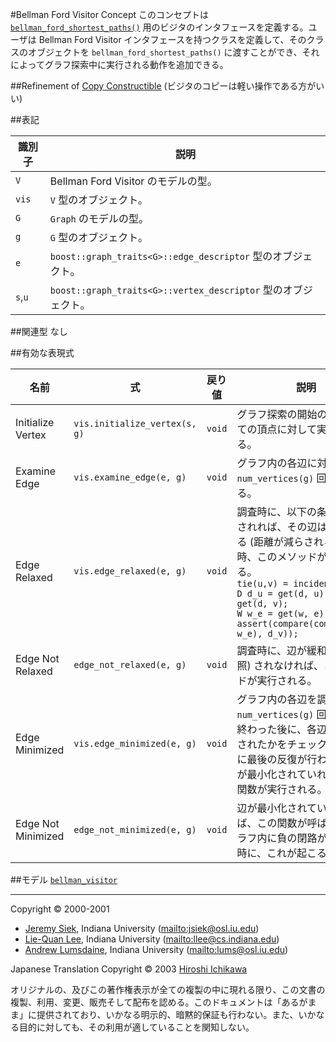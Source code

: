 #Bellman Ford Visitor Concept
このコンセプトは [`bellman_ford_shortest_paths()`](./bellman_ford_shortest_paths.md) 用のビジタのインタフェースを定義する。ユーザは Bellman Ford Visitor インタフェースを持つクラスを定義して、そのクラスのオブジェクトを `bellman_ford_shortest_paths()` に渡すことができ、それによってグラフ探索中に実行される動作を追加できる。


##Refinement of
[Copy Constructible](../utility/CopyConstructible.md) (ビジタのコピーは軽い操作である方がいい)


##表記

| 識別子  | 説明 |
|---------|------|
| `V`     | Bellman Ford Visitor のモデルの型。 |
| `vis`   | `V` 型のオブジェクト。 |
| `G`     | `Graph` のモデルの型。 |
| `g`     | `G` 型のオブジェクト。 |
| `e`     | `boost::graph_traits<G>::edge_descriptor` 型のオブジェクト。 |
| `s`,`u` | `boost::graph_traits<G>::vertex_descriptor` 型のオブジェクト。 |


##関連型
なし


##有効な表現式

| 名前 | 式 | 戻り値 | 説明 |
|------|----|--------|------|
| Initialize Vertex | `vis.initialize_vertex(s, g)` | `void` | グラフ探索の開始の前に、全ての頂点に対して実行される。 |
| Examine Edge | `vis.examine_edge(e, g)` | `void` | グラフ内の各辺に対して `num_vertices(g)` 回実行される。 |
| Edge Relaxed | `vis.edge_relaxed(e, g)` | `void` | 調査時に、以下の条件が満たされれば、その辺は緩和される (距離が減らされる) 。この時、このメソッドが実行される。<br/> `tie(u,v) = incident(e, g);`<br/> `D d_u = get(d, u), d_v = get(d, v);`<br/> `W w_e = get(w, e);`<br/> `assert(compare(combine(d_u, w_e), d_v));` |
| Edge Not Relaxed | `edge_not_relaxed(e, g)` | `void` | 調査時に、辺が緩和 (上を参照) されなければ、このメソッドが実行される。 |
| Edge Minimized | `vis.edge_minimized(e, g)` | `void` | グラフ内の各辺を調査する `num_vertices(g)` 回の反復が終わった後に、各辺が最小化されたかをチェックするために最後の反復が行われる。辺が最小化されていれば、この関数が実行される。 |
| Edge Not Minimized | `edge_not_minimized(e, g)` | `void` | 辺が最小化されていなければ、この関数が呼ばれる。グラフ内に負の閉路が存在する時に、これが起こる。 |


##モデル
[`bellman_visitor`](./bellman_visitor.md)


***
Copyright © 2000-2001

- [Jeremy Siek](http://www.boost.org/doc/libs/1_31_0/people/jeremy_siek.htm), Indiana University (<mailto:jsiek@osl.iu.edu>)
- [Lie-Quan Lee](http://www.boost.org/doc/libs/1_31_0/people/liequan_lee.htm), Indiana University (<mailto:llee@cs.indiana.edu>)
- [Andrew Lumsdaine](http://www.osl.iu.edu/~lums), Indiana University (<mailto:lums@osl.iu.edu>)

Japanese Translation Copyright © 2003 [Hiroshi Ichikawa](mailto:gimite@mx12.freecom.ne.jp)

オリジナルの、及びこの著作権表示が全ての複製の中に現れる限り、この文書の複製、利用、変更、販売そして配布を認める。このドキュメントは「あるがまま」に提供されており、いかなる明示的、暗黙的保証も行わない。また、いかなる目的に対しても、その利用が適していることを関知しない。

